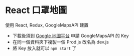 # React 口罩地圖

使用 React, Redux, GoogleMapsAPI 建置

* 下載後須到 [Google 地圖平台](https://developers.google.com/maps) 申請 GoogleMapsAPI 的 Key
* 在同一個資料夾下複製一個 Prod.js 改名為 dev.js
* 將 Key 放入就可以 `npm start` 了
